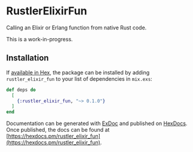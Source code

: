 # RustlerElixirFun

Calling an Elixir or Erlang function from native Rust code.

This is a work-in-progress.

## Installation

If [available in Hex](https://hex.pm/docs/publish), the package can be installed
by adding `rustler_elixir_fun` to your list of dependencies in `mix.exs`:

```elixir
def deps do
  [
    {:rustler_elixir_fun, "~> 0.1.0"}
  ]
end
```

Documentation can be generated with [ExDoc](https://github.com/elixir-lang/ex_doc)
and published on [HexDocs](https://hexdocs.pm). Once published, the docs can
be found at [https://hexdocs.pm/rustler_elixir_fun](https://hexdocs.pm/rustler_elixir_fun).

